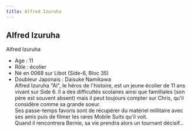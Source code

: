 ```yaml
---
title: Alfred Izuruha
---
```


Alfred Izuruha
--------------


Alfred Izuruha   
- Age : 11  
- Rôle : écolier  
- Né en 0068 sur Libot (Side-6, Bloc 35)  
- Doubleur Japonais : Daisuke Namikawa  
Alfred Izuruha "Al", le héros de l'histoire, est un jeune écolier de 11 ans vivant sur Side 6. Il a des difficultés scolaires ainsi que familliales (son père est souvent absent) mais il peut toujours compter sur Chris, qu'il considère comme sa grande soeur.   
Ses passe-temps favoris sont de récupérer du matériel millitaire avec ses amis puis de filmer les rares Mobile Suits qu'il voit.   
Quand il rencontrera Bernie, sa vie prendra alors un tournant décisif...

